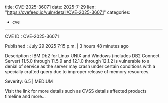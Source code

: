  
title: CVE-2025-36071
date: 2025-7-29
lien: "https://cvefeed.io/vuln/detail/CVE-2025-36071"
categories:
  - cve
---

CVE ID : CVE-2025-36071

Published :  July 29
2025
7:15 p.m. | 3 hours
48 minutes ago

Description : IBM Db2 for Linux
UNIX and Windows (includes DB2 Connect Server) 11.5.0 through 11.5.9 and 12.1.0 through 12.1.2 is vulnerable to a denial of service as the server may crash under certain conditions with a specially crafted query due to improper release of memory resources.

Severity: 6.5 | MEDIUM

Visit the link for more details
such as CVSS details
affected products
timeline
and more...
